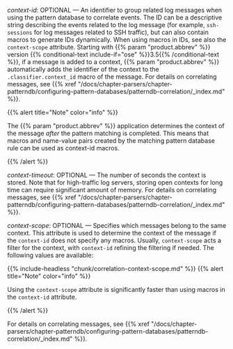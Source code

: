 ---
---
<!-- DISCLAIMER: This file is based on the syslog-ng Open Source Edition documentation https://github.com/balabit/syslog-ng-ose-guides/commit/2f4a52ee61d1ea9ad27cb4f3168b95408fddfdf2 and is used under the terms of The syslog-ng Open Source Edition Documentation License. The file has been modified by Axoflow. -->
*context-id*: OPTIONAL — An identifier to group related log messages when using the pattern database to correlate events. The ID can be a descriptive string describing the events related to the log message (for example, `ssh-sessions` for log messages related to SSH traffic), but can also contain macros to generate IDs dynamically. When using macros in IDs, see also the `context-scope` attribute. Starting with {{% param "product.abbrev" %}} version {{% conditional-text include-if="ose" %}}3.5{{% /conditional-text %}}, if a message is added to a context, {{% param "product.abbrev" %}} automatically adds the identifier of the context to the `.classifier.context_id` macro of the message. For details on correlating messages, see {{% xref "/docs/chapter-parsers/chapter-patterndb/configuring-pattern-databases/patterndb-correlation/_index.md" %}}.

{{% alert title="Note" color="info" %}}

The {{% param "product.abbrev" %}} application determines the context of the message *after* the pattern matching is completed. This means that macros and name-value pairs created by the matching pattern database rule can be used as context-id macros.

{{% /alert %}}

*context-timeout*: OPTIONAL — The number of seconds the context is stored. Note that for high-traffic log servers, storing open contexts for long time can require significant amount of memory. For details on correlating messages, see {{% xref "/docs/chapter-parsers/chapter-patterndb/configuring-pattern-databases/patterndb-correlation/_index.md" %}}.

*context-scope*: OPTIONAL — Specifies which messages belong to the same context. This attribute is used to determine the context of the message if the `context-id` does not specify any macros. Usually, `context-scope` acts a filter for the context, with `context-id` refining the filtering if needed. The following values are available:

{{% include-headless "chunk/correlation-context-scope.md" %}} {{% alert title="Note" color="info" %}}

Using the `context-scope` attribute is significantly faster than using macros in the `context-id` attribute.

{{% /alert %}}

For details on correlating messages, see {{% xref "/docs/chapter-parsers/chapter-patterndb/configuring-pattern-databases/patterndb-correlation/_index.md" %}}.
